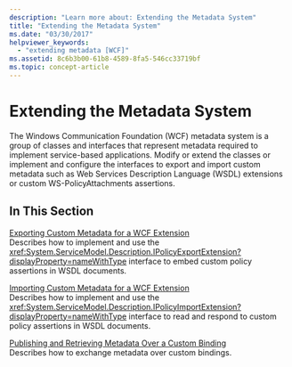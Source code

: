 ```yaml
---
description: "Learn more about: Extending the Metadata System"
title: "Extending the Metadata System"
ms.date: "03/30/2017"
helpviewer_keywords: 
  - "extending metadata [WCF]"
ms.assetid: 8c6b3b00-61b8-4589-8fa5-546cc33719bf
ms.topic: concept-article
---
```

# Extending the Metadata System

The Windows Communication Foundation (WCF) metadata system is a group of classes and interfaces that represent metadata required to implement service-based applications. Modify or extend the classes or implement and configure the interfaces to export and import custom metadata such as Web Services Description Language (WSDL) extensions or custom WS-PolicyAttachments assertions.  
  
## In This Section  

 [Exporting Custom Metadata for a WCF Extension](exporting-custom-metadata-for-a-wcf-extension.md)  
 Describes how to implement and use the <xref:System.ServiceModel.Description.IPolicyExportExtension?displayProperty=nameWithType> interface to embed custom policy assertions in WSDL documents.  
  
 [Importing Custom Metadata for a WCF Extension](importing-custom-metadata-for-a-wcf-extension.md)  
 Describes how to implement and use the <xref:System.ServiceModel.Description.IPolicyImportExtension?displayProperty=nameWithType> interface to read and respond to custom policy assertions in WSDL documents.  
  
 [Publishing and Retrieving Metadata Over a Custom Binding](publishing-and-retrieving-metadata-over-a-custom-binding.md)  
 Describes how to exchange metadata over custom bindings.
